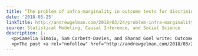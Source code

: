 ```yaml
---
title: “The problem of infra-marginality in outcome tests for discrimination”
date: '2018-03-25'
linkTitle: http://andrewgelman.com/2018/03/24/problem-infra-marginality-outcome-tests-discrimination/
source: Statistical Modeling, Causal Inference, and Social Science
description: |-
  <p>Camelia Simoiu, Sam Corbett-Davies, and Sharad Goel write: Outcome tests are a popular method for detecting bias in lending, hiring, and policing decisions. These tests operate by comparing the success rate of decisions across groups. For example, if loans made to minority applicants are observed to be repaid more often than loans made to whites, [&#8230;]</p>
  <p>The post <a rel="nofollow" href="http://andrewgelman.com/2018/03/24/problem-infra-marginality-outcome-tests-discrimination/">&#8220
---
```

